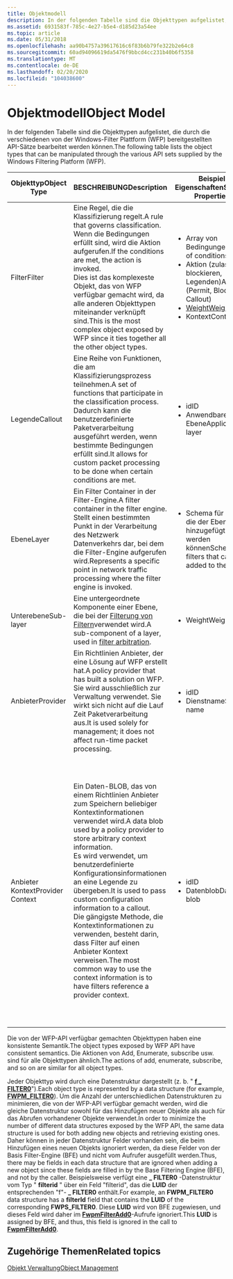 ```yaml
---
title: Objektmodell
description: In der folgenden Tabelle sind die Objekttypen aufgelistet, die durch die verschiedenen von der Windows-Filter Plattform (WFP) bereitgestellten API-Sätze bearbeitet werden können.
ms.assetid: 6931583f-785c-4e27-b5e4-d185d23a54ee
ms.topic: article
ms.date: 05/31/2018
ms.openlocfilehash: aa90b4757a39617616c6f83b6b79fe322b2e64c8
ms.sourcegitcommit: 60ad94096619da5476f9bbcd4cc231b40b6f5358
ms.translationtype: MT
ms.contentlocale: de-DE
ms.lasthandoff: 02/20/2020
ms.locfileid: "104038600"
---
```

# <a name="object-model"></a><span data-ttu-id="310f0-103">Objektmodell</span><span class="sxs-lookup"><span data-stu-id="310f0-103">Object Model</span></span>

<span data-ttu-id="310f0-104">In der folgenden Tabelle sind die Objekttypen aufgelistet, die durch die verschiedenen von der Windows-Filter Plattform (WFP) bereitgestellten API-Sätze bearbeitet werden können.</span><span class="sxs-lookup"><span data-stu-id="310f0-104">The following table lists the object types that can be manipulated through the various API sets supplied by the Windows Filtering Platform (WFP).</span></span>



<table>
<colgroup>
<col style="width: 25%" />
<col style="width: 25%" />
<col style="width: 25%" />
<col style="width: 25%" />
</colgroup>
<thead>
<tr class="header">
<th><span data-ttu-id="310f0-105">Objekttyp</span><span class="sxs-lookup"><span data-stu-id="310f0-105">Object Type</span></span></th>
<th><span data-ttu-id="310f0-106">BESCHREIBUNG</span><span class="sxs-lookup"><span data-stu-id="310f0-106">Description</span></span></th>
<th><span data-ttu-id="310f0-107">Beispiel Eigenschaften</span><span class="sxs-lookup"><span data-stu-id="310f0-107">Sample Properties</span></span></th>
<th><span data-ttu-id="310f0-108">Beispiel</span><span class="sxs-lookup"><span data-stu-id="310f0-108">Example</span></span></th>
</tr>
</thead>
<tbody>
<tr class="odd">
<td><span data-ttu-id="310f0-109">Filter</span><span class="sxs-lookup"><span data-stu-id="310f0-109">Filter</span></span></td>
<td><span data-ttu-id="310f0-110">Eine Regel, die die Klassifizierung regelt.</span><span class="sxs-lookup"><span data-stu-id="310f0-110">A rule that governs classification.</span></span> <span data-ttu-id="310f0-111">Wenn die Bedingungen erfüllt sind, wird die Aktion aufgerufen.</span><span class="sxs-lookup"><span data-stu-id="310f0-111">If the conditions are met, the action is invoked.</span></span> <br/> <span data-ttu-id="310f0-112">Dies ist das komplexeste Objekt, das von WFP verfügbar gemacht wird, da alle anderen Objekttypen miteinander verknüpft sind.</span><span class="sxs-lookup"><span data-stu-id="310f0-112">This is the most complex object exposed by WFP since it ties together all the other object types.</span></span> <br/></td>
<td><ul>
<li><span data-ttu-id="310f0-113">Array von Bedingungen</span><span class="sxs-lookup"><span data-stu-id="310f0-113">Array of conditions</span></span></li>
<li><span data-ttu-id="310f0-114">Aktion (zulassen, blockieren, Legenden)</span><span class="sxs-lookup"><span data-stu-id="310f0-114">Action (Permit, Block, Callout)</span></span></li>
<li><span data-ttu-id="310f0-115"><a href="filter-weight-assignment.md">Weight</a></span><span class="sxs-lookup"><span data-stu-id="310f0-115"><a href="filter-weight-assignment.md">Weight</a></span></span></li>
<li><span data-ttu-id="310f0-116">Kontext</span><span class="sxs-lookup"><span data-stu-id="310f0-116">Context</span></span></li>
</ul></td>
<td><span data-ttu-id="310f0-117">&quot;Blockieren Sie den Datenverkehr mit einem TCP-Port größer als 1024.&quot;</span><span class="sxs-lookup"><span data-stu-id="310f0-117">&quot;Block traffic with a TCP port greater than 1024.&quot;</span></span> <br/> <span data-ttu-id="310f0-118">&quot;Gibt für den gesamten Datenverkehr, der nicht gesichert ist, IDs an.&quot;</span><span class="sxs-lookup"><span data-stu-id="310f0-118">&quot;Callout to IDS for all traffic that is not secured.&quot;</span></span><br/></td>
</tr>
<tr class="even">
<td><span data-ttu-id="310f0-119">Legende</span><span class="sxs-lookup"><span data-stu-id="310f0-119">Callout</span></span></td>
<td><span data-ttu-id="310f0-120">Eine Reihe von Funktionen, die am Klassifizierungsprozess teilnehmen.</span><span class="sxs-lookup"><span data-stu-id="310f0-120">A set of functions that participate in the classification process.</span></span><br/> <span data-ttu-id="310f0-121">Dadurch kann die benutzerdefinierte Paketverarbeitung ausgeführt werden, wenn bestimmte Bedingungen erfüllt sind.</span><span class="sxs-lookup"><span data-stu-id="310f0-121">It allows for custom packet processing to be done when certain conditions are met.</span></span><br/></td>
<td><ul>
<li><span data-ttu-id="310f0-122">id</span><span class="sxs-lookup"><span data-stu-id="310f0-122">ID</span></span></li>
<li><span data-ttu-id="310f0-123">Anwendbare Ebene</span><span class="sxs-lookup"><span data-stu-id="310f0-123">Applicable layer</span></span></li>
</ul></td>
<td><span data-ttu-id="310f0-124">Der NAT-Treiber</span><span class="sxs-lookup"><span data-stu-id="310f0-124">The NAT driver</span></span><br/></td>
</tr>
<tr class="odd">
<td><span data-ttu-id="310f0-125">Ebene</span><span class="sxs-lookup"><span data-stu-id="310f0-125">Layer</span></span></td>
<td><span data-ttu-id="310f0-126">Ein Filter Container in der Filter-Engine.</span><span class="sxs-lookup"><span data-stu-id="310f0-126">A filter container in the filter engine.</span></span> <br/> <span data-ttu-id="310f0-127">Stellt einen bestimmten Punkt in der Verarbeitung des Netzwerk Datenverkehrs dar, bei dem die Filter-Engine aufgerufen wird.</span><span class="sxs-lookup"><span data-stu-id="310f0-127">Represents a specific point in network traffic processing where the filter engine is invoked.</span></span><br/></td>
<td><ul>
<li><span data-ttu-id="310f0-128">Schema für Filter, die der Ebene hinzugefügt werden können</span><span class="sxs-lookup"><span data-stu-id="310f0-128">Schema for filters that can be added to the layer</span></span></li>
</ul></td>
<td><span data-ttu-id="310f0-129">Die eingehende Transport Schicht</span><span class="sxs-lookup"><span data-stu-id="310f0-129">The Inbound Transport Layer</span></span><br/></td>
</tr>
<tr class="even">
<td><span data-ttu-id="310f0-130">Unterebene</span><span class="sxs-lookup"><span data-stu-id="310f0-130">Sub-layer</span></span></td>
<td><span data-ttu-id="310f0-131">Eine untergeordnete Komponente einer Ebene, die bei der <a href="filter-arbitration.md">Filterung von Filtern</a>verwendet wird.</span><span class="sxs-lookup"><span data-stu-id="310f0-131">A sub-component of a layer, used in <a href="filter-arbitration.md">filter arbitration</a>.</span></span><br/></td>
<td><ul>
<li><span data-ttu-id="310f0-132">Weight</span><span class="sxs-lookup"><span data-stu-id="310f0-132">Weight</span></span></li>
</ul></td>
<td><span data-ttu-id="310f0-133">Die IPSec-Tunnel Unterschicht</span><span class="sxs-lookup"><span data-stu-id="310f0-133">The IPsec Tunnel sub-layer</span></span><br/></td>
</tr>
<tr class="odd">
<td><span data-ttu-id="310f0-134">Anbieter</span><span class="sxs-lookup"><span data-stu-id="310f0-134">Provider</span></span></td>
<td><span data-ttu-id="310f0-135">Ein Richtlinien Anbieter, der eine Lösung auf WFP erstellt hat.</span><span class="sxs-lookup"><span data-stu-id="310f0-135">A policy provider that has built a solution on WFP.</span></span><br/> <span data-ttu-id="310f0-136">Sie wird ausschließlich zur Verwaltung verwendet. Sie wirkt sich nicht auf die Lauf Zeit Paketverarbeitung aus.</span><span class="sxs-lookup"><span data-stu-id="310f0-136">It is used solely for management; it does not affect run-time packet processing.</span></span><br/></td>
<td><ul>
<li><span data-ttu-id="310f0-137">id</span><span class="sxs-lookup"><span data-stu-id="310f0-137">ID</span></span></li>
<li><span data-ttu-id="310f0-138">Dienstname</span><span class="sxs-lookup"><span data-stu-id="310f0-138">Service name</span></span></li>
</ul></td>
<td><span data-ttu-id="310f0-139">Windows-Firewall mit erweiterter Sicherheit</span><span class="sxs-lookup"><span data-stu-id="310f0-139">Windows Firewall with Advanced Security</span></span><br/> <span data-ttu-id="310f0-140">Eine Drittanbieter-URL-Filterungs Anwendung</span><span class="sxs-lookup"><span data-stu-id="310f0-140">A 3rd-party URL filtering application</span></span><br/></td>
</tr>
<tr class="even">
<td><span data-ttu-id="310f0-141">Anbieter Kontext</span><span class="sxs-lookup"><span data-stu-id="310f0-141">Provider Context</span></span></td>
<td><span data-ttu-id="310f0-142">Ein Daten-BLOB, das von einem Richtlinien Anbieter zum Speichern beliebiger Kontextinformationen verwendet wird.</span><span class="sxs-lookup"><span data-stu-id="310f0-142">A data blob used by a policy provider to store arbitrary context information.</span></span> <br/> <span data-ttu-id="310f0-143">Es wird verwendet, um benutzerdefinierte Konfigurationsinformationen an eine Legende zu übergeben.</span><span class="sxs-lookup"><span data-stu-id="310f0-143">It is used to pass custom configuration information to a callout.</span></span><br/> <span data-ttu-id="310f0-144">Die gängigste Methode, die Kontextinformationen zu verwenden, besteht darin, dass Filter auf einen Anbieter Kontext verweisen.</span><span class="sxs-lookup"><span data-stu-id="310f0-144">The most common way to use the context information is to have filters reference a provider context.</span></span> <br/></td>
<td><ul>
<li><span data-ttu-id="310f0-145">id</span><span class="sxs-lookup"><span data-stu-id="310f0-145">ID</span></span></li>
<li><span data-ttu-id="310f0-146">Datenblob</span><span class="sxs-lookup"><span data-stu-id="310f0-146">Data blob</span></span></li>
</ul></td>
<td><span data-ttu-id="310f0-147">IPSec speichert Authentifizierungs Einstellungen in der Basis Filter-Engine (BFE).</span><span class="sxs-lookup"><span data-stu-id="310f0-147">IPsec stores authentication settings in the Base Filtering Engine ( BFE).</span></span> <span data-ttu-id="310f0-148">Die &quot; Kontext &quot; Eigenschaft eines Filters gibt die Authentifizierungs Einstellungen an, die für den Datenverkehr verwendet werden sollen, der vom Filter beschrieben wird.</span><span class="sxs-lookup"><span data-stu-id="310f0-148">The &quot;Context&quot; property of a filter indicates the authentication settings to use for the traffic that the filter describes.</span></span><br/> <span data-ttu-id="310f0-149">Der SSL-zertifizierungsauswahl-Shim speichert Zertifizierungs Informationen in einem Anbieter Kontext.</span><span class="sxs-lookup"><span data-stu-id="310f0-149">The SSL certification selection shim will store certification information in a provider context.</span></span> <br/></td>
</tr>
</tbody>
</table>



 

<span data-ttu-id="310f0-150">Die von der WFP-API verfügbar gemachten Objekttypen haben eine konsistente Semantik.</span><span class="sxs-lookup"><span data-stu-id="310f0-150">The object types exposed by WFP API have consistent semantics.</span></span> <span data-ttu-id="310f0-151">Die Aktionen von Add, Enumerate, subscribe usw. sind für alle Objekttypen ähnlich.</span><span class="sxs-lookup"><span data-stu-id="310f0-151">The actions of add, enumerate, subscribe, and so on are similar for all object types.</span></span>

<span data-ttu-id="310f0-152">Jeder Objekttyp wird durch eine Datenstruktur dargestellt (z. b. " [**f \_ FILTER0**](/windows/desktop/api/Fwpmtypes/ns-fwpmtypes-fwpm_filter0)").</span><span class="sxs-lookup"><span data-stu-id="310f0-152">Each object type is represented by a data structure (for example, [**FWPM\_FILTER0**](/windows/desktop/api/Fwpmtypes/ns-fwpmtypes-fwpm_filter0)).</span></span> <span data-ttu-id="310f0-153">Um die Anzahl der unterschiedlichen Datenstrukturen zu minimieren, die von der WFP-API verfügbar gemacht werden, wird die gleiche Datenstruktur sowohl für das Hinzufügen neuer Objekte als auch für das Abrufen vorhandener Objekte verwendet.</span><span class="sxs-lookup"><span data-stu-id="310f0-153">In order to minimize the number of different data structures exposed by the WFP API, the same data structure is used for both adding new objects and retrieving existing ones.</span></span> <span data-ttu-id="310f0-154">Daher können in jeder Datenstruktur Felder vorhanden sein, die beim Hinzufügen eines neuen Objekts ignoriert werden, da diese Felder von der Basis Filter-Engine (BFE) und nicht vom Aufrufer ausgefüllt werden.</span><span class="sxs-lookup"><span data-stu-id="310f0-154">Thus, there may be fields in each data structure that are ignored when adding a new object since these fields are filled in by the Base Filtering Engine (BFE), and not by the caller.</span></span> <span data-ttu-id="310f0-155">Beispielsweise verfügt eine **\_ FILTER0** -Datenstruktur vom Typ " **filterid** " über ein Feld "filterid", das die **LUID** der entsprechenden "f"- **\_ FILTER0** enthält.</span><span class="sxs-lookup"><span data-stu-id="310f0-155">For example, an **FWPM\_FILTER0** data structure has a **filterId** field that contains the **LUID** of the corresponding **FWPS\_FILTER0**.</span></span> <span data-ttu-id="310f0-156">Diese **LUID** wird von BFE zugewiesen, und dieses Feld wird daher im [**FwpmFilterAdd0**](/windows/desktop/api/Fwpmu/nf-fwpmu-fwpmfilteradd0)-Aufrufe ignoriert.</span><span class="sxs-lookup"><span data-stu-id="310f0-156">This **LUID** is assigned by BFE, and thus, this field is ignored in the call to [**FwpmFilterAdd0**](/windows/desktop/api/Fwpmu/nf-fwpmu-fwpmfilteradd0).</span></span>

## <a name="related-topics"></a><span data-ttu-id="310f0-157">Zugehörige Themen</span><span class="sxs-lookup"><span data-stu-id="310f0-157">Related topics</span></span>

<dl> <dt>

[<span data-ttu-id="310f0-158">Objekt Verwaltung</span><span class="sxs-lookup"><span data-stu-id="310f0-158">Object Management</span></span>](object-management.md)
</dt> </dl>

 

 





